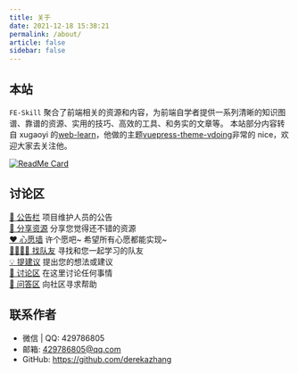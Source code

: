 ```yaml
---
title: 关于
date: 2021-12-18 15:38:21
permalink: /about/
article: false
sidebar: false
---
```


## 本站

`FE-Skill` 聚合了前端相关的资源和内容，为前端自学者提供一系列清晰的知识图谱、靠谱的资源、实用的技巧、高效的工具、和务实的文章等。
本站部分内容转自 xugaoyi 的[web-learn](https://github.com/xugaoyi/web-learn)，他做的主题[vuepress-theme-vdoing](https://github.com/xugaoyi/vuepress-theme-vdoing)非常的 nice，欢迎大家去关注他。

<a href="https://github.com/derekazhang/fe-skill" target="_blank" >
  <img src="https://github-readme-stats.vercel.app/api/pin/?username=derekazhang&amp;repo=fe-skill" alt="ReadMe Card" class="no-zoom">
</a>

## 讨论区

[📣 公告栏](https://github.com/derekazhang/fe-skill/discussions/categories/公告栏) 项目维护人员的公告<br/>
[🙌 分享资源](https://github.com/derekazhang/fe-skill/discussions/categories/分享资源) 分享您觉得还不错的资源<br/>
[❤️ 心愿墙](https://github.com/derekazhang/fe-skill/discussions/categories/心愿墙) 许个愿吧~ 希望所有心愿都能实现~<br/>
[👨‍👩‍👧‍👦 找队友](https://github.com/derekazhang/fe-skill/discussions/categories/找队友) 寻找和您一起学习的队友<br/>
[💡 提建议](https://github.com/derekazhang/fe-skill/discussions/categories/提建议) 提出您的想法或建议<br/>
[💬 讨论区](https://github.com/derekazhang/fe-skill/discussions/categories/讨论区) 在这里讨论任何事情<br/>
[🙏 问答区](https://github.com/derekazhang/fe-skill/discussions/categories/问答区) 向社区寻求帮助<br/>

## 联系作者

- 微信 | QQ: <a :href="qqUrl" class='qq'>429786805</a>
- 邮箱: <a href="mailto:429786805@qq.com">429786805@qq.com</a>
- GitHub: <https://github.com/derekazhang>

<script>
  export default {
    data(){
      return {
        qqUrl: 'tencent://message/?uin=429786805&Site=&Menu=yes'
      }
    },
    mounted(){
      const flag =  navigator.userAgent.match(/(phone|pad|pod|iPhone|iPod|ios|iPad|Android|Mobile|BlackBerry|IEMobile|MQQBrowser|JUC|Fennec|wOSBrowser|BrowserNG|WebOS|Symbian|Windows Phone)/i);
      if(flag){
        this.qqUrl = 'mqqwpa://im/chat?chat_type=wpa&uin=429786805&version=1&src_type=web&web_src=oicqzone.com'
      }
    }
  }
</script>
